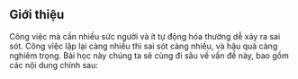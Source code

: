## Giới thiệu
Công việc mà cần nhiều sức người và ít tự động hóa thường dễ xảy ra sai sót. Công vỉệc lặp lại càng nhiều thì sai sót càng nhiều, và hậu quả càng nghiêm trọng. Bài học này chúng ta sẽ cùng đi sâu về vấn đề này, bao gồm các nội dung chính sau: